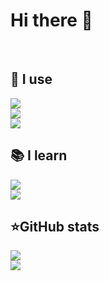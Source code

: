 # Hi there 👋

<br>

<div align="left">
  <summary>
  <h2><b>💜 I use</b></h2>
</summary>
  <p><img src="https://skillicons.dev/icons?i=dotnet,cs,py">
<br>
<img src="https://skillicons.dev/icons?i=docker,mongodb,redis">
<br>
<img src="https://skillicons.dev/icons?i=idea,vscode,selenium"></p>
</div>

<div align="left">
  <summary>
  <h2><b>📚 I learn</b></h2>
</summary>
  <p><img src="https://skillicons.dev/icons?i=go,rust">
<br>
<img src="https://skillicons.dev/icons?i=postgres">
<br>
</p>
</div>

<div align="left">
  <summary>
  <h2><b>⭐GitHub stats</b></h2>
</summary>
  <p><img src="https://github-readme-stats.vercel.app/api/top-langs/?username=epsilon8eridani&amp;theme=dracula&amp;layout=compact&amp;hide_border=true&amp;bg_color=00000000">
   <br>
   <img src="https://github-readme-stats.vercel.app/api?username=epsilon8eridani&amp;count_private=true&amp;show_icons=true&amp;theme=dracula&amp;hide_border=true&amp;bg_color=00000000"></p>
</div>

<!--
**epsilon8eridani/epsilon8eridani** is a ✨ _special_ ✨ repository because its `README.md` (this file) appears on your GitHub profile.

Here are some ideas to get you started:

- 🔭 I’m currently working on ...
- 🌱 I’m currently learning ...
- 👯 I’m looking to collaborate on ...
- 🤔 I’m looking for help with ...
- 💬 Ask me about ...
- 📫 How to reach me: ...
- 😄 Pronouns: ...
- ⚡ Fun fact: ...
-->
